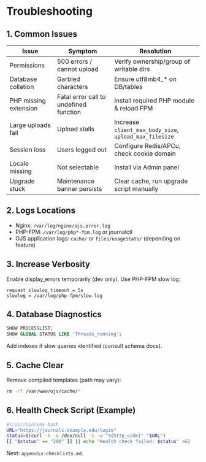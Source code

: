 # Troubleshooting

## 1. Common Issues
| Issue | Symptom | Resolution |
|-------|---------|------------|
| Permissions | 500 errors / cannot upload | Verify ownership/group of writable dirs |
| Database collation | Garbled characters | Ensure utf8mb4_* on DB/tables |
| PHP missing extension | Fatal error call to undefined function | Install required PHP module & reload FPM |
| Large uploads fail | Upload stalls | Increase `client_max_body_size`, `upload_max_filesize` |
| Session loss | Users logged out | Configure Redis/APCu, check cookie domain |
| Locale missing | Not selectable | Install via Admin panel |
| Upgrade stuck | Maintenance banner persists | Clear cache, run upgrade script manually |

## 2. Logs Locations
- Nginx: `/var/log/nginx/ojs.error.log`
- PHP-FPM: `/var/log/php*-fpm.log` or journalctl
- OJS application logs: `cache/` or `files/usageStats/` (depending on feature)

## 3. Increase Verbosity
Enable display_errors temporarily (dev only). Use PHP-FPM slow log:
```
request_slowlog_timeout = 5s
slowlog = /var/log/php-fpm/slow.log
```

## 4. Database Diagnostics
```sql
SHOW PROCESSLIST;
SHOW GLOBAL STATUS LIKE 'Threads_running';
```
Add indexes if slow queries identified (consult schema docs).

## 5. Cache Clear
Remove compiled templates (path may vary):
```bash
rm -rf /var/www/ojs/cache/*
```

## 6. Health Check Script (Example)
```bash
#!/usr/bin/env bash
URL="https://journals.example.edu/login"
status=$(curl -k -o /dev/null -s -w "%{http_code}" "$URL")
[[ "$status" == "200" ]] || echo "Health check failed: $status" >&2
```

Next: `appendix-checklists.md`.
